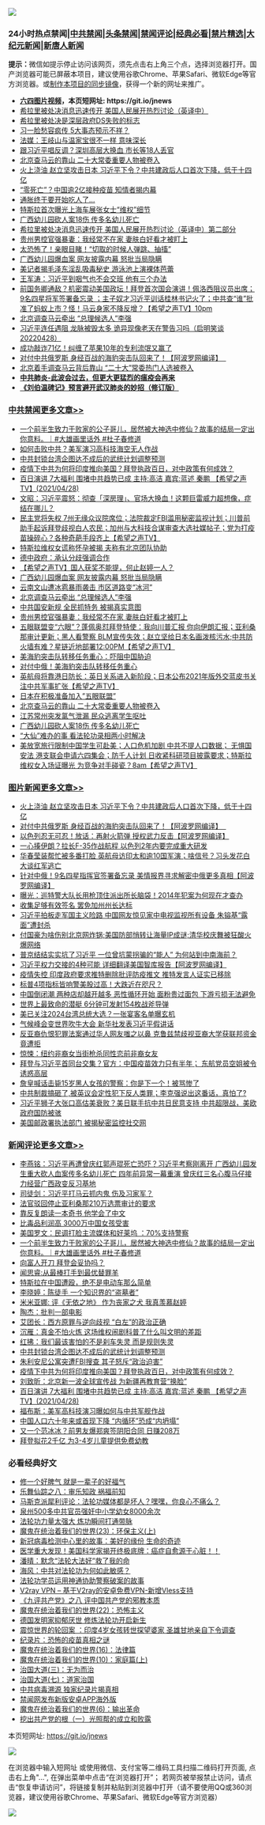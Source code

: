 ![](https://raw.githubusercontent.com/fqnews/bnews/master/64photo/fqnews-qr.jpg)

<div id="tt">
<h3>24小时热点禁闻|<a href="#%E4%B8%AD%E5%85%B1%E7%A6%81%E9%97%BB%E6%9B%B4%E5%A4%9A%E6%96%87%E7%AB%A0">中共禁闻</a>|<a href="#%E5%9B%BE%E7%89%87%E6%96%B0%E9%97%BB%E6%9B%B4%E5%A4%9A%E6%96%87%E7%AB%A0">头条禁闻</a>|<a href="#%E6%96%B0%E9%97%BB%E8%AF%84%E8%AE%BA%E6%9B%B4%E5%A4%9A%E6%96%87%E7%AB%A0">禁闻评论|<a href="#%E5%BF%85%E7%9C%8B%E7%BB%8F%E5%85%B8%E5%A5%BD%E6%96%87">经典必看|<a href="/video.md#%E7%A6%81%E7%89%87%E7%B2%BE%E9%80%89">禁片精选</a>|<a href="https://github.com/fqnews/djy/blob/master/gb/nf1351518.md#1">大纪元新闻</a>|<a href="https://github.com/fqnews/ntdtv/blob/master/gb/prog204.md#1">新唐人新闻</a></h3>
<div><b>提示：</b>微信如提示停止访问该网页，须先点击右上角三个点，选择浏览器打开。国产浏览器可能已屏蔽本项目，建议使用谷歌Chrome、苹果Safari、微软Edge等官方浏览器。或<a href="https://github.com/fqnews/bnews/blob/master/%E5%88%B6%E4%BD%9Cgit%E7%A6%81%E9%97%BB%E9%95%9C%E5%83%8F.md">制作本项目的同步镜像</a>，获得一个新的网址来推广。</div>
<ul>
<li><b><a href="http://d1.bdrive.tk/64.mp4" target="_blank">六四图片视频</a>，本页短网址: https://git.io/jnews</b></li>
<li><a href="/bannedvideo/20210428/1535419.md">希拉里被处决消息迅速传开 美国人民展开热烈讨论（英译中）</a></li>
<li><a href="/bannedvideo/20210428/1535330.md">希拉里被处决是深层政府DS失败的标志</a></li>
<li><a href="/cbnews/20210428/1535301.md">习一脸愁容疯传 5大事态预示不祥？</a></li>
<li><a href="/cbnews/20210428/1535245.md">法媒：王岐山与温家宝很不一样 意味深长</a></li>
<li><a href="/cbnews/20210428/1535348.md">跟习近平唱反调？深圳高层大换血 市长等18人丢官</a></li>
<li><a href="/cbnews/20210428/1535646.md">北京查马云的靠山 二十大常委重要人物被卷入</a></li>
<li><a href="/topimagenews/20210428/1535537.md">火上浇油 赵立坚攻击日本 习近平下令？中共建政后人口首次下降，低于十四亿</a></li>
<li><a href="/cnnews/20210428/1535342.md">“零死亡”？中国逾2亿接种疫苗 知情者揭内幕</a></li>
<li><a href="/finance/20210428/1535585.md">通胀终于要开始吃人了…</a></li>
<li><a href="/cbnews/20210428/1535458.md">特斯拉首次曝光上海车展张女士“维权”细节</a></li>
<li><a href="/cbnews/20210428/1535612.md">广西幼儿园砍人案18伤 传多名幼儿死亡</a></li>
<li><a href="/bannedvideo/20210428/1535648.md">希拉里被处决消息迅速传开 美国人民展开热烈讨论（英译中）第二部分</a></li>
<li><a href="/cbnews/20210429/1535755.md">贵州男控官强暴妻：我经常不在家 妻肤白好看才被盯上</a></li>
<li><a href="/cbnews/20210428/1535244.md">太恐怖了！亲眼目睹！“切取的时候人弹跳、抽搐”</a></li>
<li><a href="/cbnews/20210429/1535785.md">广西幼儿园爆血案 网友披露内幕 怒批当局隐瞒</a></li>
<li><a href="/lifebaike/20210428/1535305.md">美记者揭毛泽东淫乱吸毒秘史 游泳池上演裸体芭蕾</a></li>
<li><a href="/comments/20210428/1535452.md">王军涛：习近平到咽气也不会交班 他有三个办法</a></li>
<li><a href="/comments/20210428/1535249.md">前国务卿通敌？机密震动美国政坛！拜登首次国会演讲！佩洛西阻议员出席；9名四星将军签署备忘录 ；主子奴才习近平训话桂林书记火了；中共查“谁”批准了蚂蚁上市？怪！马云身家不降反增？【希望之声TV】10pm</a></li>
<li><a href="/cbnews/20210429/1535776.md">北京调查马云牵出 “总理候选人”李强</a></li>
<li><a href="/bannedvideo/20210428/1535467.md">习近平连任遇阻 龙脉被毁太多 诡异现像老天在警告习吗（启明笑谈20220428）</a></li>
<li><a href="/cnnews/20210428/1535711.md">成功敲诈71亿！纠缠了苹果10年的专利流氓又赢了</a></li>
<li><a href="/topimagenews/20210428/1535430.md">对付中共俄罗斯 身经百战的海豹突击队回来了！【阿波罗网编译】  </a></li>
<li><a href="/comments/20210428/1535324.md">北京着手调查马云背后靠山 “二十大”常委热门人选被卷入</a></li>
<li><b><a href="/comments/20200211/1275071.md" target="_blank">中共肺炎-此波会过去，但更大更猛烈的瘟疫会再来</a></b></li>
<li><b><a href="/comments/20200207/1272816.md" target="_blank">《刘伯温碑记》预言避开武汉肺炎的妙招（修订版）</a></b></li>
</ul>
</div>

<div class="catlist">
<h3><a href="/cbnews/" target="_blank">中共禁闻</a><span><a href="/cbnews/" target="_blank" rel="nofollow">更多文章>></a></span></h3>
<ul>
<li><a href="/comments/20210429/1535982.md" target="_blank">一个前半生致力于败家的公子哥儿，居然被大神选中修仙？故事的结局一定出你意料。｜#大雄画里话外 #杜子春修道</a></li>
<li><a href="/cbnews/20210429/1535971.md" target="_blank">如何击败中共？美军演习高科技海空无人作战</a></li>
<li><a href="/comments/20210429/1535938.md" target="_blank">中共封锁台湾企图达不成后的武统计划调整预测</a></li>
<li><a href="/comments/20210429/1535928.md" target="_blank">疫情下中共为何将印度推向美国？拜登执政百日，对中政策有何成效？</a></li>
<li><a href="/comments/20210429/1535916.md" target="_blank">百日演讲 7大福利  围堵中共趋势已成  主持:高洁  嘉宾:蓝述 秦鹏 【希望之声TV】(2021/04/28)</a></li>
<li><a href="/cbnews/20210429/1535914.md" target="_blank">文昭：习近平震怒：彻查「深房理」、官场大换血！这颗巨雷威力超想像，症结在哪儿？</a></li>
<li><a href="/comments/20210429/1535886.md" target="_blank">民主党将失权  7州无缘众议院席位；法院裁定FBI滥用秘密监视计划；川普前助手起诉拜登歧视白人农民；加州与大科技合谋审查大选社媒帖子；党为打疫苗操碎心？各种奇葩手段齐上【希望之声TV】</a></li>
<li><a href="/cbnews/20210429/1535851.md" target="_blank">特斯拉维权女谎称怀孕被揭 夫称有北京团队协助</a></li>
<li><a href="/cbnews/20210429/1535809.md" target="_blank">德中政府：承认分歧强调合作</a></li>
<li><a href="/comments/20210429/1535801.md" target="_blank">【希望之声TV】国人获奖不能提，何止赵婷一人？</a></li>
<li><a href="/cbnews/20210429/1535785.md" target="_blank">广西幼儿园爆血案 网友披露内幕 怒批当局隐瞒</a></li>
<li><a href="/cbnews/20210429/1535784.md" target="_blank">云南文山遭冰雹暴雨袭击 市区道路变“冰河”</a></li>
<li><a href="/cbnews/20210429/1535776.md" target="_blank">北京调查马云牵出 “总理候选人”李强</a></li>
<li><a href="/cbnews/20210429/1535761.md" target="_blank">中共国安新规 全民抓特务 被揭真实意图</a></li>
<li><a href="/cbnews/20210429/1535755.md" target="_blank">贵州男控官强暴妻：我经常不在家 妻肤白好看才被盯上</a></li>
<li><a href="/comments/20210429/1535741.md" target="_blank">五眼联盟变“六眼”？蓬佩奥怼拜登特使：我向川普汇报 你向伊朗汇报；亚利桑那审计更新；黑人看警察 BLM宣传失效；赵立坚给日本名画泼核污水;中共防火墙有难？星链近地部署12:00PM【希望之声TV】</a></li>
<li><a href="/cbnews/20210428/1535721.md" target="_blank">美海豹突击队转移任务重心：吓阻中国胁迫</a></li>
<li><a href="/cbnews/20210428/1535662.md" target="_blank">对付中俄！美海豹突击队转移任务重心</a></li>
<li><a href="/comments/20210428/1535654.md" target="_blank">英航母将靠港日防长：英日关系进入新阶段；日本公布2021年版外交蓝皮书关注中共军事扩张【希望之声TV】</a></li>
<li><a href="/cbnews/20210428/1535647.md" target="_blank">日本在积极准备加入&#8221;五眼联盟&#8221;</a></li>
<li><a href="/cbnews/20210428/1535646.md" target="_blank">北京查马云的靠山 二十大常委重要人物被卷入</a></li>
<li><a href="/cbnews/20210428/1535645.md" target="_blank">江苏常州突发氯气泄漏 民众逃离学生呕吐</a></li>
<li><a href="/cbnews/20210428/1535612.md" target="_blank">广西幼儿园砍人案18伤 传多名幼儿死亡</a></li>
<li><a href="/cbnews/20210428/1535533.md" target="_blank">“大仙”难办的事  看法轮功录相两小时解决</a></li>
<li><a href="/comments/20210428/1535599.md" target="_blank">美放宽旅行限制中国学生可赴美；人口危机加剧 中共不提人口数据； 无惧国安法 港支联会申请六四集会；防千人计划 日收紧科研项目披露要求；特斯拉维权女入场证曝光 为竞争对手碰瓷？8am【希望之声TV】</a></li>

</ul>
</div>
<div class="catlist">
<h3><a href="/topimagenews/" target="_blank">图片新闻</a><span><a href="/topimagenews/" target="_blank" rel="nofollow">更多文章>></a></span></h3>
<ul>
<li><a href="/topimagenews/20210428/1535537.md" target="_blank">火上浇油 赵立坚攻击日本 习近平下令？中共建政后人口首次下降，低于十四亿</a></li>
<li><a href="/topimagenews/20210428/1535430.md" target="_blank">对付中共俄罗斯 身经百战的海豹突击队回来了！【阿波罗网编译】  </a></li>
<li><a href="/topimagenews/20210428/1535346.md" target="_blank">以色列忍无可忍！放话：再射火箭弹 授权武力反击【阿波罗网编译】</a></li>
<li><a href="/topimagenews/20210428/1535299.md" target="_blank">一心揍伊朗？拉长F-35作战航程 以色列2年内要完成重大研发</a></li>
<li><a href="/topimagenews/20210427/1534826.md" target="_blank">华春莹装帮忙被多番打脸 英航母访印太和逾10国军演；啥信号？习头发花白大谈红军逃亡</a></li>
<li><a href="/topimagenews/20210427/1534723.md" target="_blank">针对中俄！9名四星指挥官签署备忘录 美情报界寻求解密中俄更多真相【阿波罗网编译】</a></li>
<li><a href="/topimagenews/20210427/1534591.md" target="_blank">曝光：巡特警大队长用枪顶住派出所长脑袋！2014年犯案为何现在才查办</a></li>
<li><a href="/topimagenews/20210427/1534584.md" target="_blank">收集足够有效签名 罢免加州州长达标</a></li>
<li><a href="/topimagenews/20210427/1534438.md" target="_blank">习近平拍板走军国主义险路 中国网友惊见家中电视监视所有设备 朱镕基“露面”遭封杀</a></li>
<li><a href="/topimagenews/20210426/1534079.md" target="_blank">付国豪为啥伤别北京网炸锅;美国防部悄转让海量IP成谜;清华校庆舞被狂酸火爆网络</a></li>
<li><a href="/topimagenews/20210426/1533900.md" target="_blank">普京结结实实坑了习近平 一位曾坑蒙拐骗的“能人” 为何站到中南海前？</a></li>
<li><a href="/topimagenews/20210426/1533897.md" target="_blank">习近平权力交接的4种可能 详细翻译美国智库报告【阿波罗网编译】</a></li>
<li><a href="/topimagenews/20210426/1533645.md" target="_blank">疫情失控 印度政府要求推特删除批评防疫推文 推特发言人证实已移除</a></li>
<li><a href="/topimagenews/20210425/1533627.md" target="_blank">标普4项指标皆响警美股过高！大跌近在咫尺？</a></li>
<li><a href="/topimagenews/20210425/1533470.md" target="_blank">中国倒闭潮 两种店却越开越多 恶性循环开始 面粉贵过面包 下游亏损无法避免</a></li>
<li><a href="/topimagenews/20210425/1533462.md" target="_blank">世界上最致命的潜艇 6分钟可发射154枚战斧导弹</a></li>
<li><a href="/topimagenews/20210425/1533283.md" target="_blank">美已关注2024台湾总统大选？一张宴客名单曝玄机</a></li>
<li><a href="/topimagenews/20210425/1533227.md" target="_blank">气候峰会变世界吹牛大会 新华社发表习近平假讲话</a></li>
<li><a href="/topimagenews/20210425/1533171.md" target="_blank">反亚裔仇恨犯罪法案通过华人网友嗤之以鼻 克鲁兹禁歧视亚裔大学获联邦资金竟遭拒</a></li>
<li><a href="/topimagenews/20210423/1532370.md" target="_blank">惊悚：纽约非裔女当街枪杀同性恋前非裔女友</a></li>
<li><a href="/topimagenews/20210423/1532314.md" target="_blank">拜登与习近平首同台交集？官方：中国疫苗效力只有半年； 东航党员空姐被令诱惑高层</a></li>
<li><a href="/topimagenews/20210423/1532106.md" target="_blank">詹皇喊话击毙15岁黑人女孩的警察：你是下一个！被骂惨了</a></li>
<li><a href="/topimagenews/20210423/1532061.md" target="_blank">中共制裁搞砸了,被英议会定性犯下反人类罪；李克强说出这番话，真怕了?</a></li>
<li><a href="/topimagenews/20210423/1531789.md" target="_blank">习近平狮子大张口高估美衰败？美日联手抗中共日民意支持 中共超限战，美欧政府国防被骇</a></li>
<li><a href="/topimagenews/20210423/1531772.md" target="_blank">美国邮政署执法部门 被揭秘密监控社交网</a></li>

</ul>
</div>
<div class="catlist">
<h3><a href="/comments/" target="_blank">新闻评论</a><span><a href="/comments/" target="_blank" rel="nofollow">更多文章>></a></span></h3>
<ul>
<li><a href="/comments/20210429/1536012.md" target="_blank">李燕铭：习近平再遭曾庆红郭声琨死亡恐吓？习近平考察刚离开 广西幼儿园发生重大砍人血案传多名幼儿死亡 四年前异常一幕重演 曾庆红三名心腹马仔接力经营广西政变反习基地</a></li>
<li><a href="/comments/20210429/1536010.md" target="_blank">司徒剑：习近平打马云抓内鬼 伤及习家军？</a></li>
<li><a href="/comments/20210429/1536009.md" target="_blank">法官驳回停止亚利桑那210万选票审计的要求</a></li>
<li><a href="/comments/20210429/1536008.md" target="_blank">靠反复朗读一本奇书 他学会了中文</a></li>
<li><a href="/comments/20210429/1535994.md" target="_blank">比毒品利润高 3000万中国女孩受害</a></li>
<li><a href="/comments/20210429/1535993.md" target="_blank">美国罗文：民调打脸主流媒体和好莱坞 ：70%支持警察</a></li>
<li><a href="/comments/20210429/1535982.md" target="_blank">一个前半生致力于败家的公子哥儿，居然被大神选中修仙？故事的结局一定出你意料。｜#大雄画里话外 #杜子春修道</a></li>
<li><a href="/comments/20210429/1535980.md" target="_blank">向富人开刀 拜登会妥协吗？</a></li>
<li><a href="/comments/20210429/1535979.md" target="_blank">闻思睿:从最棒打手到最优替罪羊</a></li>
<li><a href="/comments/20210429/1535978.md" target="_blank">特斯拉在中国遭殴，绝不是电动车那么简单</a></li>
<li><a href="/comments/20210429/1535977.md" target="_blank">李晓婷：陈徒手 一个知识界的“盗墓者”</a></li>
<li><a href="/comments/20210429/1535976.md" target="_blank">米米亚娜: 评《无依之地》 作为丧家之犬 我真羡慕赵婷</a></li>
<li><a href="/comments/20210429/1535975.md" target="_blank">陶杰：批判一部电影</a></li>
<li><a href="/comments/20210429/1535952.md" target="_blank">艾团长：西方原罪与逆向歧视 “白左”的政治正确</a></li>
<li><a href="/comments/20210429/1535951.md" target="_blank">沉雁：真金不怕火炼 这场维权闹剧科普了什么叫文明的差距</a></li>
<li><a href="/comments/20210429/1535950.md" target="_blank">红拂：我们最该害怕的不是刹车失灵 而是规则失灵</a></li>
<li><a href="/comments/20210429/1535938.md" target="_blank">中共封锁台湾企图达不成后的武统计划调整预测</a></li>
<li><a href="/comments/20210429/1535937.md" target="_blank">朱利安尼公寓突遭FBI搜查 其子怒斥“政治迫害”</a></li>
<li><a href="/comments/20210429/1535928.md" target="_blank">疫情下中共为何将印度推向美国？拜登执政百日，对中政策有何成效？</a></li>
<li><a href="/comments/20210429/1535920.md" target="_blank">刘致昕：北京新一波全球宣传战 为新疆再教育营“换脸”</a></li>
<li><a href="/comments/20210429/1535916.md" target="_blank">百日演讲 7大福利  围堵中共趋势已成  主持:高洁  嘉宾:蓝述 秦鹏 【希望之声TV】(2021/04/28)</a></li>
<li><a href="/comments/20210429/1535911.md" target="_blank">福布斯：美军高科技演习曝如何与中共军舰作战</a></li>
<li><a href="/comments/20210429/1535899.md" target="_blank">中国人口六十年来或首现下降 “内循环”恐成“内坍塌”</a></li>
<li><a href="/comments/20210429/1535898.md" target="_blank">又一个范冰冰？前男友爆郑爽签阴阳合同 日赚208万</a></li>
<li><a href="/comments/20210429/1535893.md" target="_blank">拜登拟花2千亿 为3-4岁儿童提供免费幼教</a></li>

</ul>
</div>

<div class="catlist">
<h3>必看经典好文</h3>
<ul>
<li><a href="/funmedia/20200713/1359909.md" target="_blank">修一个好脾气 就是一辈子的好福气</a></li>
<li><a href="/tculture/20170717/792953.md" target="_blank">乐舞仙踪之八：审乐知政 祸福前知</a></li>
<li><a href="/comments/20210207/1482940.md" target="_blank">马斯克派犀利评论：法轮功媒体都是坏人？嘿嘿，你良心不痛么？</a></li>
<li><a href="/comments/20200704/783272.md" target="_blank">泉州500多中共官员强奸中小学幼女8000余次</a></li>
<li><a href="/cbnews/20200816/1381005.md" target="_blank">法轮功力量太强大 炼功瞬间打通带脉</a></li>
<li><a href="/ssgc/20180904/993719.md" target="_blank">魔鬼在统治着我们的世界(23)：环保主义(上)</a></li>
<li><a href="/cbnews/20210421/1530674.md" target="_blank">新冠病毒检测中心里的故事：美好的缘份 生命的奇迹</a></li>
<li><a href="/comments/20201115/1431139.md" target="_blank">医学重大发现！美国科学家揭开终极底牌：癌症自愈源于心脏！！</a></li>
<li><a href="/comments/20210312/1502968.md" target="_blank">潘晴：默念“法轮大法好”救了我的命</a></li>
<li><a href="/comments/20191218/1228234.md" target="_blank">海风：中共对法轮功为何如此敏感？</a></li>
<li><a href="/cbnews/20170626/780479.md" target="_blank">法轮功学员运用神通协助警察破案的故事</a></li>
<li><a href="/comments/20210402/1257608.md" target="_blank">V2ray VPN &#8211; 基于V2ray的安卓免费VPN-新增Vless支持</a></li>
<li><a href="/bookonline/20131116/201047.md" target="_blank">《九评共产党》之八 评中国共产党的邪教本质</a></li>
<li><a href="/comments/20180804/981524.md" target="_blank">魔鬼在统治着我们的世界(22)：恐怖主义</a></li>
<li><a href="/comments/20200722/1364497.md" target="_blank">德国发明家抑郁厌世 修炼法轮功开启新生</a></li>
<li><a href="/comments/20210307/1499941.md" target="_blank">震惊世界的轮回案 ：印度4岁女孩转世探望婆家 圣雄甘地亲自下令调查</a></li>
<li><a href="/topimagenews/20180408/925060.md" target="_blank">纪录片：恐怖的疫苗真相之谜</a></li>
<li><a href="/topimagenews/20180615/958090.md" target="_blank">魔鬼在统治着我们的世界(16)：法律篇</a></li>
<li><a href="/topimagenews/20180529/950153.md" target="_blank">魔鬼在统治着我们的世界(10)：家庭篇(上)</a></li>
<li><a href="/cbnews/20180309/912114.md" target="_blank">治国大道(三)：无为而治</a></li>
<li><a href="/cbnews/20190424/913985.md" target="_blank">治国大道(七)：道家治国</a></li>
<li><a href="/ccpdope/20200412/1311165.md" target="_blank">中共病毒溯源 独家纪录片揭真相</a></li>
<li><a href="/comments/20200627/783266.md" target="_blank">禁闻网发布新版安卓APP海外版</a></li>
<li><a href="/topimagenews/20180524/947358.md" target="_blank">魔鬼在统治着我们的世界(6)：输出革命</a></li>
<li><a href="/comments/20200629/1352460.md" target="_blank">挖出共产党的根（一）光照帮的成立和败露</a></li>

</ul>
</div>

本页短网址: https://git.io/jnews

![](https://raw.githubusercontent.com/fqnews/bnews/master/64photo/fqnews-qr.jpg)

在浏览器中输入短网址 或使用微信、支付宝等二维码工具扫描二维码打开页面, 点击右上角"...", 在弹出菜单中点击“在浏览器打开”； 若网页被举报禁止访问，请点击“恢复申请访问”，将链接复制并粘贴到浏览器中打开（请不要使用QQ或360浏览器，建议使用谷歌Chrome、苹果Safari、微软Edge等官方浏览器）

![](https://raw.githubusercontent.com/fqnews/bnews/master/64photo/wx.jpg)